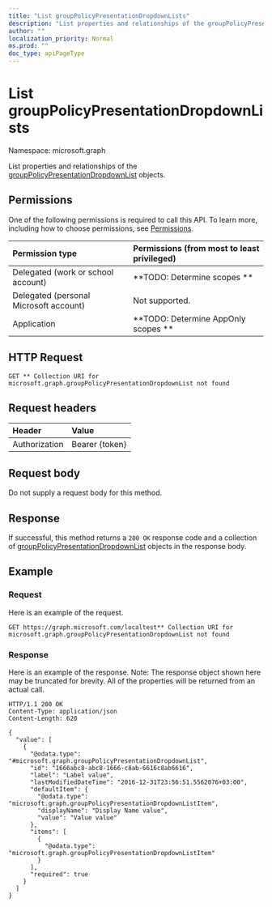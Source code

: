 ```yaml
---
title: "List groupPolicyPresentationDropdownLists"
description: "List properties and relationships of the groupPolicyPresentationDropdownList objects."
author: ""
localization_priority: Normal
ms.prod: ""
doc_type: apiPageType
---
```


# List groupPolicyPresentationDropdownLists

Namespace: microsoft.graph

List properties and relationships of the [groupPolicyPresentationDropdownList](../resources/grouppolicypresentationdropdownlist.md) objects.

## Permissions
One of the following permissions is required to call this API. To learn more, including how to choose permissions, see [Permissions](/concepts/permissions-reference.md).

|Permission type|Permissions (from most to least privileged)|
|:---|:---|
|Delegated (work or school account)|**TODO: Determine scopes **|
|Delegated (personal Microsoft account)|Not supported.|
|Application|**TODO: Determine AppOnly scopes **|

## HTTP Request
<!-- {
  "blockType": "ignored"
}
-->
``` http
GET ** Collection URI for microsoft.graph.groupPolicyPresentationDropdownList not found
```

## Request headers
|Header|Value|
|:---|:---|
|Authorization|Bearer {token}|

## Request body
Do not supply a request body for this method.

## Response
If successful, this method returns a `200 OK` response code and a collection of [groupPolicyPresentationDropdownList](../resources/grouppolicypresentationdropdownlist.md) objects in the response body.

## Example

### Request
Here is an example of the request.
<!-- {
  "blockType": "request",
  "name": "get_grouppolicypresentationdropdownlist"
}
-->
``` http
GET https://graph.microsoft.com/localtest** Collection URI for microsoft.graph.groupPolicyPresentationDropdownList not found
```

### Response
Here is an example of the response. Note: The response object shown here may be truncated for brevity. All of the properties will be returned from an actual call.
<!-- {
  "blockType": "response",
  "truncated": true,
  "@odata.type": "collection(microsoft.graph.grouppolicypresentationdropdownlist)"
}
-->
``` http
HTTP/1.1 200 OK
Content-Type: application/json
Content-Length: 620

{
  "value": [
    {
      "@odata.type": "#microsoft.graph.groupPolicyPresentationDropdownList",
      "id": "1666abc8-abc8-1666-c8ab-6616c8ab6616",
      "label": "Label value",
      "lastModifiedDateTime": "2016-12-31T23:56:51.5562076+03:00",
      "defaultItem": {
        "@odata.type": "microsoft.graph.groupPolicyPresentationDropdownListItem",
        "displayName": "Display Name value",
        "value": "Value value"
      },
      "items": [
        {
          "@odata.type": "microsoft.graph.groupPolicyPresentationDropdownListItem"
        }
      ],
      "required": true
    }
  ]
}
```

